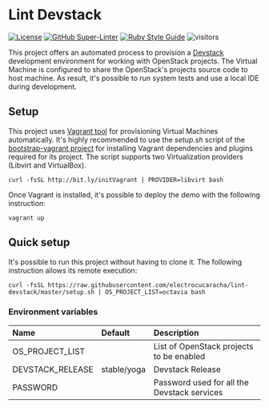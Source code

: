 # Lint Devstack
<!-- markdown-link-check-disable-next-line -->
[![License](https://img.shields.io/badge/License-Apache%202.0-blue.svg)](https://opensource.org/licenses/Apache-2.0)
[![GitHub Super-Linter](https://github.com/electrocucaracha/lint-devstack/workflows/Lint%20Code%20Base/badge.svg)](https://github.com/marketplace/actions/super-linter)
[![Ruby Style Guide](https://img.shields.io/badge/code_style-rubocop-brightgreen.svg)](https://github.com/rubocop/rubocop)
![visitors](https://visitor-badge.glitch.me/badge?page_id=electrocucaracha.lint-devstack)

This project offers an automated process to provision a [Devstack][1]
development environment for working with OpenStack projects. The
Virtual Machine is configured to share the OpenStack's projects source
code to host machine. As result, it's possible to run system tests
and use a local IDE during development.

## Setup

This project uses [Vagrant tool][2] for provisioning Virtual Machines
automatically. It's highly recommended to use the  *setup.sh* script
of the [bootstrap-vagrant project][3] for installing Vagrant
dependencies and plugins required for its project. The script
supports two Virtualization providers (Libvirt and VirtualBox).

    curl -fsSL http://bit.ly/initVagrant | PROVIDER=libvirt bash

Once Vagrant is installed, it's possible to deploy the demo with the
following instruction:

    vagrant up

## Quick setup

It's possible to run this project without having to clone it. The following
instruction allows its remote execution:

    curl -fsSL https://raw.githubusercontent.com/electrocucaracha/lint-devstack/master/setup.sh | OS_PROJECT_LIST=octavia bash

### Environment variables

| Name              | Default     | Description                                 |
|:------------------|:------------|:--------------------------------------------|
| OS_PROJECT_LIST   |             | List of OpenStack projects to be enabled    |
| DEVSTACK_RELEASE  | stable/yoga | Devstack Release                            |
| PASSWORD          |             | Password used for all the Devstack services |

[1]: http://docs.openstack.org/developer/devstack/
[2]: https://www.vagrantup.com/
[3]: https://github.com/electrocucaracha/bootstrap-vagrant
